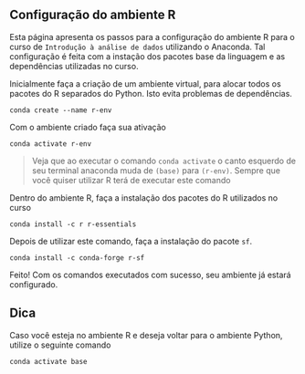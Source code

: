 ## Configuração do ambiente R

Esta página apresenta os passos para a configuração do ambiente R para o curso de `Introdução à análise de dados` utilizando o Anaconda. Tal configuração é feita com a instação dos pacotes base da linguagem e as dependências utilizadas no curso.

Inicialmente faça a criação de um ambiente virtual, para alocar todos os pacotes do R separados do Python. Isto evita problemas de dependências.

```shell
conda create --name r-env
```

Com o ambiente criado faça sua ativação

```shell
conda activate r-env
```

> Veja que ao executar o comando `conda activate` o canto esquerdo de seu terminal anaconda muda de `(base)` para `(r-env)`. Sempre que você quiser utilizar R terá de executar este comando

Dentro do ambiente R, faça a instalação dos pacotes do R utilizados no curso

```shell
conda install -c r r-essentials
```

Depois de utilizar este comando, faça a instalação do pacote `sf`.

```shell
conda install -c conda-forge r-sf
```

Feito! Com os comandos executados com sucesso, seu ambiente já estará configurado.

## Dica

Caso você esteja no ambiente R e deseja voltar para o ambiente Python, utilize o seguinte comando

```shell
conda activate base
```
